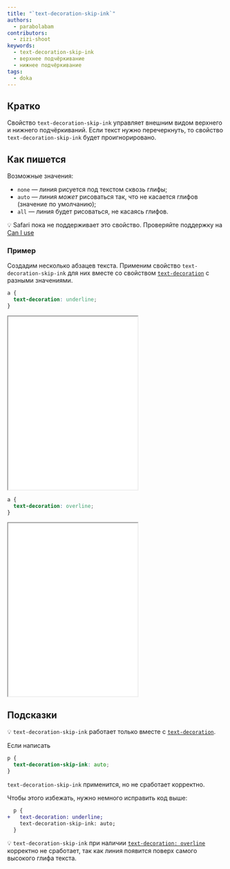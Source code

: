 ```yaml
---
title: "`text-decoration-skip-ink`"
authors:
  - parabolabam
contributors:
  - zizi-shoot
keywords:
  - text-decoration-skip-ink
  - верхнее подчёркивание
  - нижнее подчёркивание
tags:
  - doka
---
```


## Кратко

Свойство `text-decoration-skip-ink` управляет внешним видом верхнего и нижнего подчёркиваний. Если текст нужно перечеркнуть, то свойство `text-decoration-skip-ink` будет проигнорировано.

## Как пишется

Возможные значения:

- `none` — линия рисуется под текстом сквозь глифы;
- `auto` — линия _может_ рисоваться так, что не касается глифов (значение по умолчанию);
- `all` — линия будет рисоваться, не касаясь глифов.

<aside>

💡 Safari пока не поддерживает это свойство. Проверяйте поддержку на [Can I use](https://caniuse.com/?search=text-decoration-skip-ink)

</aside>

### Пример

Создадим несколько абзацев текста. Применим свойство `text-decoration-skip-ink` для них вместе со свойством [`text-decoration`](/css/text-decoration/) с разными значениями.

```css
a {
  text-decoration: underline;
}
```

<iframe title="Примеры свойства text-decoration-skip-ink с нижним подчёркиванием" src="demos/underline/" height="400"></iframe>

```css
a {
  text-decoration: overline;
}
```

<iframe title="Примеры свойства text-decoration-skip-ink с верхним подчёркиванием" src="demos/overline/" height="400"></iframe>

## Подсказки

💡 `text-decoration-skip-ink` работает только вместе с [`text-decoration`](/css/text-decoration/).

Если написать

```css
p {
  text-decoration-skip-ink: auto;
}
```

`text-decoration-skip-ink` применится, но не сработает корректно.

Чтобы этого избежать, нужно немного исправить код выше:

```diff
  p {
+   text-decoration: underline;
    text-decoration-skip-ink: auto;
  }
```

💡 `text-decoration-skip-ink` при наличии [`text-decoration: overline`](/css/text-decoration/) корректно не сработает, так как линия появится поверх самого высокого глифа текста.
